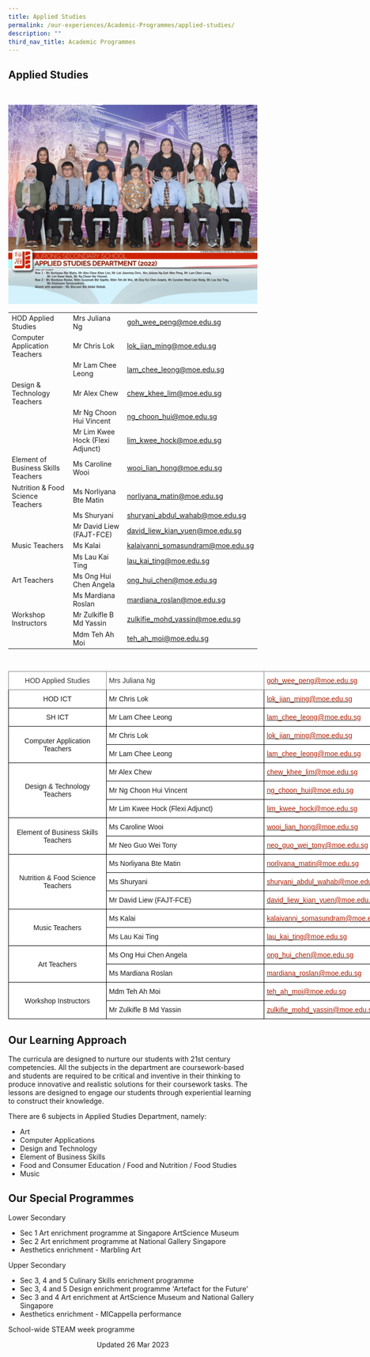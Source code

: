 ```yaml
---
title: Applied Studies
permalink: /our-experiences/Academic-Programmes/applied-studies/
description: ""
third_nav_title: Academic Programmes
---
```

## Applied Studies
<br>

![](/images/JS_Applied%20Studies%20Department.jpg)

|  |  |  |
| -------- | -------- | -------- |
| HOD Applied Studies   | Mrs Juliana Ng     | [goh_wee_peng@moe.edu.sg](goh_wee_peng@moe.edu.sg)    |
| Computer Application Teachers   | Mr Chris Lok    | [lok_jian_ming@moe.edu.sg](lok_jian_ming@moe.edu.sg)    |
|   | Mr Lam Chee Leong   | [lam_chee_leong@moe.edu.sg](lam_chee_leong@moe.edu.sg)   |
| Design & Technology Teachers    | Mr Alex Chew     | [chew_khee_lim@moe.edu.sg](chew_khee_lim@moe.edu.sg)   |
|   | Mr Ng Choon Hui Vincent     | [ng_choon_hui@moe.edu.sg](ng_choon_hui@moe.edu.sg)    |
|      | Mr Lim Kwee Hock (Flexi Adjunct)     | [lim_kwee_hock@moe.edu.sg](lim_kwee_hock@moe.edu.sg)    |
| Element of Business Skills Teachers    | Ms Caroline Wooi   | [wooi_lian_hong@moe.edu.sg](wooi_lian_hong@moe.edu.sg)     |
| Nutrition & Food Science Teachers  | Ms Norliyana Bte Matin    | [norliyana\_matin@moe.edu.sg](mailto:norliyana_matin@moe.edu.sg)     |
|     | Ms Shuryani    | [shuryani_abdul_wahab@moe.edu.sg](shuryani_abdul_wahab@moe.edu.sg)    |
|      | Mr David Liew (FAJT-FCE)    | [david\_liew\_kian\_yuen@moe.edu.sg](mailto:david_liew_kian_yuen@moe.edu.sg)    |
| Music Teachers    | Ms Kalai   | [kalaivanni_somasundram@moe.edu.sg](kalaivanni_somasundram@moe.edu.sg)  |
|    | Ms Lau Kai Ting  | [lau_kai_ting@moe.edu.sg](lau_kai_ting@moe.edu.sg)  |
| Art Teachers  | Ms Ong Hui Chen Angela     |[ong_hui_chen@moe.edu.sg](ong_hui_chen@moe.edu.sg)   |
|    | Ms Mardiana Roslan   | [mardiana\_roslan@moe.edu.sg](mailto:mardiana_roslan@moe.edu.sg)   |
| Workshop Instructors | Mr Zulkifle B Md Yassin   | [zulkifie_mohd_yassin@moe.edu.sg](zulkifie_mohd_yassin@moe.edu.sg)    |
|   | Mdm Teh Ah Moi    | [teh_ah_moi@moe.edu.sg](teh_ah_moi@moe.edu.sg)    |

<br>
<style type="text/css">
.tg  {border-collapse:collapse;border-spacing:0;}
.tg td{border-color:black;border-style:solid;border-width:1px;font-family:Arial, sans-serif;font-size:14px;
  overflow:hidden;padding:10px 5px;word-break:normal;}
.tg th{border-color:black;border-style:solid;border-width:1px;font-family:Arial, sans-serif;font-size:14px;
  font-weight:normal;overflow:hidden;padding:10px 5px;word-break:normal;}
.tg .tg-od4g{background-color:#FFF;border-color:inherit;color:#323232;text-align:left;vertical-align:middle}
.tg .tg-nd0w{background-color:#FFF;border-color:inherit;color:#B21D00;text-align:left;text-decoration:underline;vertical-align:top}
.tg .tg-x8ce{background-color:#FFF;border-color:inherit;color:#323232;text-align:center;vertical-align:middle}
.tg .tg-f4yw{background-color:#FFF;text-align:center;vertical-align:middle}
.tg .tg-zr06{background-color:#FFF;text-align:left;vertical-align:middle}
.tg .tg-lm8h{background-color:#FFF;color:#B21D00;text-align:left;vertical-align:top}
</style>
<table class="tg" style="undefined;table-layout: fixed; width: 838px">
<colgroup>
<col style="width: 198px">
<col style="width: 320px">
<col style="width: 320px">
</colgroup>
<thead>
  <tr>
    <th class="tg-x8ce">HOD Applied Studies<br></th>
    <th class="tg-od4g">Mrs Juliana Ng</th>
    <th class="tg-nd0w"><a href="mailto:goh_wee_peng@moe.edu.sg"><span style="text-decoration:none;color:#B21D00">goh_wee_peng@moe.edu.sg</span></a></th>
  </tr>
</thead>
<tbody>
  <tr>
    <td class="tg-f4yw">HOD ICT</td>
    <td class="tg-zr06">Mr Chris Lok</td>
    <td class="tg-lm8h"><a href="mailto:lok_jian_ming@moe.edu.sg"><span style="text-decoration:none;color:#B21D00">lok_jian_ming@moe.edu.sg</span></a></td>
  </tr>
  <tr>
    <td class="tg-f4yw">SH ICT</td>
    <td class="tg-zr06">Mr Lam Chee Leong</td>
    <td class="tg-lm8h"><a href="mailto:lam_chee_leong@moe.edu.sg"><span style="text-decoration:none;color:#B21D00">lam_chee_leong@moe.edu.sg</span></a></td>
  </tr>
  <tr>
    <td class="tg-f4yw" rowspan="2">Computer Application Teachers</td>
    <td class="tg-zr06">Mr Chris Lok</td>
    <td class="tg-lm8h"><a href="mailto:lok_jian_ming@moe.edu.sg"><span style="text-decoration:none;color:#B21D00">lok_jian_ming@moe.edu.sg</span></a></td>
  </tr>
  <tr>
    <td class="tg-zr06">Mr Lam Chee Leong<br></td>
    <td class="tg-lm8h"><a href="mailto:lam_chee_leong@moe.edu.sg"><span style="text-decoration:none;color:#B21D00">lam_chee_leong@moe.edu.sg</span></a><br></td>
  </tr>
  <tr>
    <td class="tg-f4yw" rowspan="3">Design &amp; Technology Teachers<br></td>
    <td class="tg-zr06">Mr Alex Chew<br></td>
    <td class="tg-lm8h"><a href="mailto:chew_khee_lin@moe.edu.sg"><span style="text-decoration:none;color:#B21D00">chew_khee_lim@moe.edu.sg</span></a><br></td>
  </tr>
  <tr>
    <td class="tg-zr06">Mr Ng Choon Hui Vincent</td>
    <td class="tg-lm8h"><a href="mailto:ng_choon_hui@moe.edu.sg"><span style="text-decoration:none;color:#B21D00">ng_choon_hui@moe.edu.sg</span></a><br></td>
  </tr>
  <tr>
    <td class="tg-zr06">Mr Lim Kwee Hock (Flexi Adjunct)</td>
    <td class="tg-lm8h"><a href="mailto:lim_kwee_hock@moe.edu.sg"><span style="text-decoration:none;color:#B21D00">lim_kwee_hock@moe.edu.sg</span></a><br></td>
  </tr>
  <tr>
    <td class="tg-f4yw" rowspan="2">Element of Business Skills Teachers<br></td>
    <td class="tg-zr06">Ms Caroline Wooi<br></td>
    <td class="tg-lm8h"><a href="mailto:wooi_lian_hong@moe.edu.sg"><span style="text-decoration:none;color:#B21D00">wooi_lian_hong@moe.edu.sg</span></a></td>
  </tr>
  <tr>
    <td class="tg-zr06">Mr Neo Guo Wei Tony</td>
    <td class="tg-lm8h"><a href="mailto:neo_guo_wei_tony@moe.edu.sg"><span style="text-decoration:none;color:#B21D00">neo_guo_wei_tony@moe.edu.sg</span></a><br></td>
  </tr>
  <tr>
    <td class="tg-f4yw" rowspan="3">Nutrition &amp; Food Science Teachers<br></td>
    <td class="tg-zr06">Ms Norliyana Bte Matin<br></td>
    <td class="tg-lm8h"><a href="mailto:norliyana_matin@moe.edu.sg"><span style="text-decoration:none;color:#B21D00">norliyana_matin@moe.edu.sg</span></a></td>
	</tr>
  <tr>
    <td class="tg-zr06">Ms Shuryani</td>
    <td class="tg-lm8h"><a href="mailto:shuryani_abdul_wahab@moe.edu.sg"><span style="text-decoration:none;color:#B21D00">shuryani_abdul_wahab@moe.edu.sg</span></a></td>
	</tr>
  <tr>
		<td class="tg-zr06">Mr David Liew (FAJT-FCE)</td>
    <td class="tg-lm8h"><a href="mailto:david_liew_kian_yuen@moe.edu.sg"><span style="text-decoration:none;color:#B21D00">david_liew_kian_yuen@moe.edu.sg</span></a></td>
  </tr>
  <tr>
    <td class="tg-f4yw" rowspan="2">Music Teachers</td>
    <td class="tg-zr06">Ms Kalai</td>
    <td class="tg-lm8h"><a href="mailto:kalaivanni_somasundram@moe.edu.sg"><span style="text-decoration:none;color:#B21D00">kalaivanni_somasundram@moe.edu.sg</span></a></td>
  </tr>
  <tr>
    <td class="tg-zr06">Ms Lau Kai Ting</td>
    <td class="tg-lm8h"><a href="mailto:lau_kai_ting@moe.edu.sg"><span style="text-decoration:none;color:#B21D00">lau_kai_ting@moe.edu.sg</span></a></td>
  </tr>
  <tr>
    <td class="tg-f4yw" rowspan="2">Art Teachers</td>
    <td class="tg-zr06">Ms Ong Hui Chen Angela</td>
    <td class="tg-lm8h"><a href="mailto:ong_hui_chen@moe.edu.sg"><span style="text-decoration:none;color:#B21D00">ong_hui_chen@moe.edu.sg</span></a></td>
  </tr>
  <tr>
    <td class="tg-zr06">Ms Mardiana Roslan</td>
    <td class="tg-lm8h"><a href="mailto:mardiana_roslan@moe.edu.sg"><span style="text-decoration:none;color:#B21D00">mardiana_roslan@moe.edu.sg</span></a></td>
  </tr>
  <tr>
    <td class="tg-f4yw" rowspan="2">Workshop Instructors<br></td>
    <td class="tg-zr06">Mdm Teh Ah Moi<br></td>
    <td class="tg-lm8h"><a href="mailto:teh_ah_moi@moe.edu.sg"><span style="text-decoration:none;color:#B21D00">teh_ah_moi@moe.edu.sg</span></a></td>
  </tr>
  <tr>
    <td class="tg-zr06">Mr Zulkifle B Md Yassin<br></td>
    <td class="tg-lm8h"><a href="mailto:zulkifie_mohd_yassin@moe.edu.sg"><span style="text-decoration:none;color:#B21D00">zulkifie_mohd_yassin@moe.edu.sg</span></a></td>
  </tr>
</tbody>
</table>

## Our Learning Approach


The curricula are designed to nurture our students with 21st century competencies. All the subjects in the department are coursework-based and students are required to be critical and inventive in their thinking to produce innovative and realistic solutions for their coursework tasks. The lessons are designed to engage our students through experiential learning to construct their knowledge.

  

There are 6 subjects in Applied Studies Department, namely:

*   Art
*   Computer Applications
*   Design and Technology
*   Element of Business Skills
*   Food and Consumer Education / Food and Nutrition / Food Studies
*   Music

## Our Special Programmes


Lower Secondary

*   Sec 1 Art enrichment programme at Singapore ArtScience Museum
*   Sec 2 Art enrichment programme at National Gallery Singapore
*   Aesthetics enrichment - Marbling Art

  

Upper Secondary

*   Sec 3, 4 and 5 Culinary Skills enrichment programme
*   Sec 3, 4 and 5 Design enrichment programme 'Artefact for the Future'
*   Sec 3 and 4 Art enrichment at ArtScience Museum and National Gallery Singapore
*   Aesthetics enrichment - MICappella performance

School-wide STEAM week programme

<center> Updated 26 Mar 2023 </center>